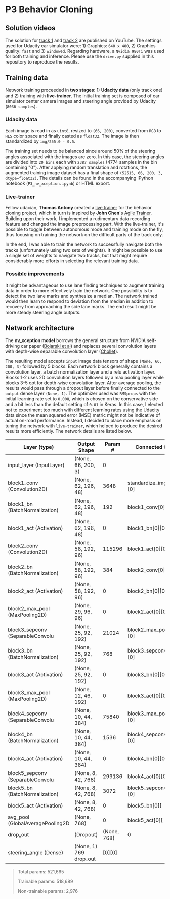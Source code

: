 # P3 Behavior Cloning

## Solution videos

The solution for [track 1](https://youtu.be/57bOB77L498) and [track 2](https://youtu.be/JnvnS5FE2_A) are published on YouTube. The settings used for Udacity car simulator were: 1) Graphics: `640 x 480`, 2) Graphics quality: `fast` and 3) `windowed`. Regarding hardware, a `Nvidia 980Ti` was used for both training and inference. Please use the `drive.py` supplied in this repository to reproduce the results.  

## Training data

Network training proceeded in **two stages**: 1) **Udacity data** (only track one) and 2) training with **live-trainer**. 
The initial training set is composed of car simulator center camera images and steering angle provided by Udacity (`8036 samples`). 

### Udacity data
Each image is read in as `uint8`, resized to `(66, 200)`, converted from `RGB` to `HLS` color space and finally casted as `float32`. The image is then standardized by `img/255.0 - 0.5`.

The training set needs to be balanced since around 50% of the steering angles associated with the images are zero. In this case, the steering angles are divided into `20 bins` each with `2387 samples` (4774 samples in the bin containing "0"). After applying random translation and rotations, the augmented training image dataset has a final shape of `(52515, 66, 200, 3, dtype=float32)`. The details can be found in the accompanying iPython notebook (`P3_nv_xception.ipynb`) or HTML export.

### Live-trainer 
Fellow udacian, **Thomas Antony** created a [live trainer](https://github.com/thomasantony/sdc-live-trainer) for the behavior cloning project, which in turn is inspired by **John Chen**'s [Agile Trainer](https://github.com/diyjac/AgileTrainer).  Building upon their work, I implemented a rudimentary data recording feature and changed the image preprocessing part. With the live-trainer, it's possible to toggle between autonomous mode and training mode on the fly, thus focusing on training the network on the difficult parts of the track only. 

In the end, I was able to train the network to successfully navigate both the tracks (unfortunately using two sets of weights). It might be possible to use a single set of weights to navigate two tracks, but that might require considerably more efforts in selecting the relevant training data.

### Possible improvements
It might be advantageous to use lane finding techniques to augment training data in order to more effectively train the network. One possibility is to detect the two lane marks and synthesize a median. The network trained would then learn to respond to deviation from the median in addition to recovery from approaching the side lane marks. The end result might be more steady steering angle outputs. 


## Network architecture

The **nv_xception model** borrows the general structure from NVIDIA self-driving car paper ([Bojarski et al](https://arxiv.org/abs/1604.07316))
and replaces several convolution layers with depth-wise separable convolution layer ([Chollet](https://arxiv.org/abs/1610.02357)).

The resulting model accepts `input` image data tensors of shape `(None, 66, 200, 3)` followed by 5 blocks. Each network block generally contains a convolution layer, a batch normalization layer and a relu activation layer. Blocks 1-2 uses 2D convolution
layers followed by a max pooling layer while blocks 3-5 opt for depth-wise convolution layer. After average pooling, the results
would pass through a dropout layer before finally connected to the `output` dense layer `(None, 1)`. The optimizer used was `RMSprops` with the initial learning rate set to `0.008`, which is chosen on the conservative side and a bit less than the default setting of `0.01` in Keras. In this case, I elected not to experiment too much with different learning rates using the Udacity data since the mean squared error (MSE) metric might not be indicative of actual on-road performance. Instead, I decided to place more emphasis on tuning the network with `live-trainer`, which helped to produce the desired results more efficiently. The network details are listed below.

|Layer (type)                     |Output Shape          |Param #     |Connected to|
|---------------------------------|----------------------|------------|------------|
|input_layer (InputLayer)         |(None, 66, 200, 3)    |0           |            |
|block1_conv (Convolution2D)      |(None, 62, 196, 48)   |3648        |standardize_imgs[0][0]|
|block1_bn (BatchNormalization)   |(None, 62, 196, 48)   |192         |block1_conv[0][0]|
|block1_act (Activation)          |(None, 62, 196, 48)   |0           |block1_bn[0][0]|
|block2_conv (Convolution2D)      |(None, 58, 192, 96)   |115296      |block1_act[0][0]|
|block2_bn (BatchNormalization)   |(None, 58, 192, 96)   |384         |block2_conv[0][0]|
|block2_act (Activation)          |(None, 58, 192, 96)   |0           |block2_bn[0][0]|
|block2_max_pool (MaxPooling2D)   |(None, 29, 96, 96)    |0           |block2_act[0][0]|
|block3_sepconv (SeparableConvolu |(None, 25, 92, 192)   |21024       |block2_max_pool[0][0]|
|block3_bn (BatchNormalization)   |(None, 25, 92, 192)   |768         |block3_sepconv[0][0]|
|block3_act (Activation)          |(None, 25, 92, 192)   |0           |block3_bn[0][0]|
|block3_max_pool (MaxPooling2D)   |(None, 12, 46, 192)   |0           |block3_act[0][0]|
|block4_sepconv (SeparableConvolu |(None, 10, 44, 384)   |75840       |block3_max_pool[0][0]|
|block4_bn (BatchNormalization)   |(None, 10, 44, 384)   |1536        |block4_sepconv[0][0]|
|block4_act (Activation)          |(None, 10, 44, 384)   |0           |block4_bn[0][0]|
|block5_sepconv (SeparableConvolu |(None, 8, 42, 768)    |299136      |block4_act[0][0]|
|block5_bn (BatchNormalization)   |(None, 8, 42, 768)    |3072        |block5_sepconv[0][0]|
|block5_act (Activation)          |(None, 8, 42, 768)    |0           |block5_bn[0][|0]|
|avg_pool (GlobalAveragePooling2D |(None, 768)           |0           |block5_act[0][|0]|
|drop_out |(Dropout)               |(None, 768)           |0           |avg_pool[0][0]|
|steering_angle (Dense)           |(None, 1)             769         drop_out|[0][0]

>Total params: 521,665
>
>Trainable params: 518,689
>
>Non-trainable params: 2,976

